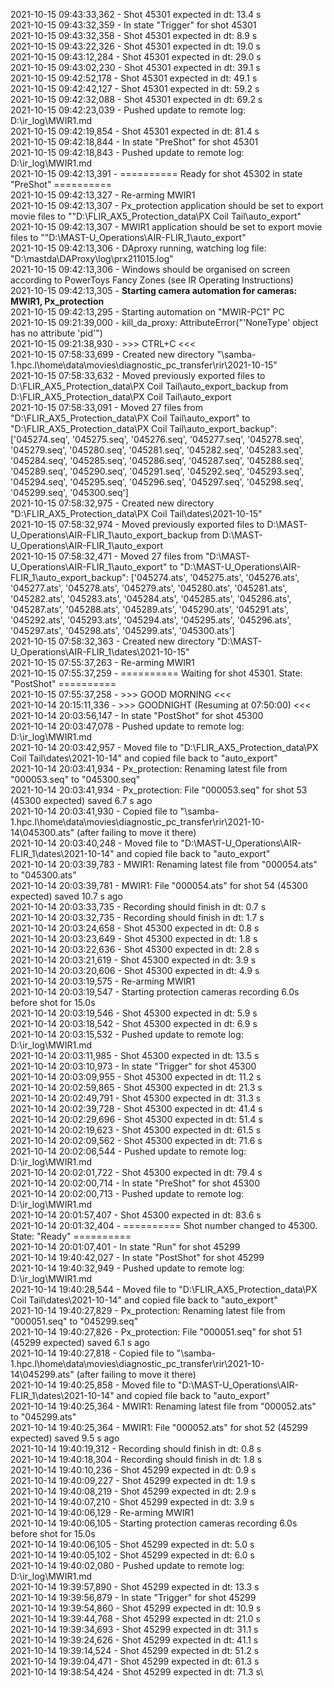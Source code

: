 2021-10-15 09:43:33,362 - Shot 45301 expected in dt: 13.4 s\
2021-10-15 09:43:32,359 - In state "Trigger" for shot 45301\
2021-10-15 09:43:32,358 - Shot 45301 expected in dt: 8.9 s\
2021-10-15 09:43:22,326 - Shot 45301 expected in dt: 19.0 s\
2021-10-15 09:43:12,284 - Shot 45301 expected in dt: 29.0 s\
2021-10-15 09:43:02,230 - Shot 45301 expected in dt: 39.1 s\
2021-10-15 09:42:52,178 - Shot 45301 expected in dt: 49.1 s\
2021-10-15 09:42:42,127 - Shot 45301 expected in dt: 59.2 s\
2021-10-15 09:42:32,088 - Shot 45301 expected in dt: 69.2 s\
2021-10-15 09:42:23,039 - Pushed update to remote log: D:\ir_log\MWIR1.md\
2021-10-15 09:42:19,854 - Shot 45301 expected in dt: 81.4 s\
2021-10-15 09:42:18,844 - In state "PreShot" for shot 45301\
2021-10-15 09:42:18,843 - Pushed update to remote log: D:\ir_log\MWIR1.md\
2021-10-15 09:42:13,391 - ========== Ready for shot 45302 in state "PreShot" ==========\
2021-10-15 09:42:13,327 - Re-arming MWIR1\
2021-10-15 09:42:13,307 - Px_protection application should be set to export movie files to ""D:\FLIR_AX5_Protection_data\PX Coil Tail\auto_export"\
2021-10-15 09:42:13,307 - MWIR1 application should be set to export movie files to ""D:\MAST-U_Operations\AIR-FLIR_1\auto_export"\
2021-10-15 09:42:13,306 - DAproxy running, watching log file: "D:\mastda\DAProxy\log\prx211015.log"\
2021-10-15 09:42:13,306 - Windows should be organised on screen according to PowerToys Fancy Zones (see IR Operating Instructions)\
2021-10-15 09:42:13,305 - **Starting camera automation for cameras: MWIR1, Px_protection**\
2021-10-15 09:42:13,295 - Starting automation on "MWIR-PC1" PC\
2021-10-15 09:21:39,000 - kill_da_proxy: AttributeError("'NoneType' object has no attribute 'pid'")\
2021-10-15 09:21:38,930 - >>> CTRL+C <<<\
2021-10-15 07:58:33,699 - Created new directory "\\samba-1.hpc.l\home\data\movies\diagnostic_pc_transfer\rir\2021-10-15"\
2021-10-15 07:58:33,632 - Moved previously exported files to D:\FLIR_AX5_Protection_data\PX Coil Tail\auto_export_backup from D:\FLIR_AX5_Protection_data\PX Coil Tail\auto_export\
2021-10-15 07:58:33,091 - Moved 27 files from "D:\FLIR_AX5_Protection_data\PX Coil Tail\auto_export" to "D:\FLIR_AX5_Protection_data\PX Coil Tail\auto_export_backup": ['045274.seq', '045275.seq', '045276.seq', '045277.seq', '045278.seq', '045279.seq', '045280.seq', '045281.seq', '045282.seq', '045283.seq', '045284.seq', '045285.seq', '045286.seq', '045287.seq', '045288.seq', '045289.seq', '045290.seq', '045291.seq', '045292.seq', '045293.seq', '045294.seq', '045295.seq', '045296.seq', '045297.seq', '045298.seq', '045299.seq', '045300.seq']\
2021-10-15 07:58:32,975 - Created new directory "D:\FLIR_AX5_Protection_data\PX Coil Tail\dates\2021-10-15"\
2021-10-15 07:58:32,974 - Moved previously exported files to D:\MAST-U_Operations\AIR-FLIR_1\auto_export_backup from D:\MAST-U_Operations\AIR-FLIR_1\auto_export\
2021-10-15 07:58:32,471 - Moved 27 files from "D:\MAST-U_Operations\AIR-FLIR_1\auto_export" to "D:\MAST-U_Operations\AIR-FLIR_1\auto_export_backup": ['045274.ats', '045275.ats', '045276.ats', '045277.ats', '045278.ats', '045279.ats', '045280.ats', '045281.ats', '045282.ats', '045283.ats', '045284.ats', '045285.ats', '045286.ats', '045287.ats', '045288.ats', '045289.ats', '045290.ats', '045291.ats', '045292.ats', '045293.ats', '045294.ats', '045295.ats', '045296.ats', '045297.ats', '045298.ats', '045299.ats', '045300.ats']\
2021-10-15 07:58:32,363 - Created new directory "D:\MAST-U_Operations\AIR-FLIR_1\dates\2021-10-15"\
2021-10-15 07:55:37,263 - Re-arming MWIR1\
2021-10-15 07:55:37,259 - ========== Waiting for shot 45301. State: "PostShot" ==========\
2021-10-15 07:55:37,258 - >>> GOOD MORNING <<<\
2021-10-14 20:15:11,336 - >>> GOODNIGHT (Resuming at 07:50:00) <<<\
2021-10-14 20:03:56,147 - In state "PostShot" for shot 45300\
2021-10-14 20:03:47,078 - Pushed update to remote log: D:\ir_log\MWIR1.md\
2021-10-14 20:03:42,957 - Moved file to "D:\FLIR_AX5_Protection_data\PX Coil Tail\dates\2021-10-14" and copied file back to "auto_export"\
2021-10-14 20:03:41,934 - Px_protection: Renaming latest file from "000053.seq" to "045300.seq"\
2021-10-14 20:03:41,934 - Px_protection: File "000053.seq" for shot 53 (45300 expected) saved 6.7 s ago\
2021-10-14 20:03:41,930 - Copied file to "\\samba-1.hpc.l\home\data\movies\diagnostic_pc_transfer\rir\2021-10-14\045300.ats" (after failing to move it there)\
2021-10-14 20:03:40,248 - Moved file to "D:\MAST-U_Operations\AIR-FLIR_1\dates\2021-10-14" and copied file back to "auto_export"\
2021-10-14 20:03:39,783 - MWIR1: Renaming latest file from "000054.ats" to "045300.ats"\
2021-10-14 20:03:39,781 - MWIR1: File "000054.ats" for shot 54 (45300 expected) saved 10.7 s ago\
2021-10-14 20:03:33,735 - Recording should finish in dt: 0.7 s\
2021-10-14 20:03:32,735 - Recording should finish in dt: 1.7 s\
2021-10-14 20:03:24,658 - Shot 45300 expected in dt: 0.8 s\
2021-10-14 20:03:23,649 - Shot 45300 expected in dt: 1.8 s\
2021-10-14 20:03:22,636 - Shot 45300 expected in dt: 2.8 s\
2021-10-14 20:03:21,619 - Shot 45300 expected in dt: 3.9 s\
2021-10-14 20:03:20,606 - Shot 45300 expected in dt: 4.9 s\
2021-10-14 20:03:19,575 - Re-arming MWIR1\
2021-10-14 20:03:19,547 - Starting protection cameras recording 6.0s before shot for 15.0s\
2021-10-14 20:03:19,546 - Shot 45300 expected in dt: 5.9 s\
2021-10-14 20:03:18,542 - Shot 45300 expected in dt: 6.9 s\
2021-10-14 20:03:15,532 - Pushed update to remote log: D:\ir_log\MWIR1.md\
2021-10-14 20:03:11,985 - Shot 45300 expected in dt: 13.5 s\
2021-10-14 20:03:10,973 - In state "Trigger" for shot 45300\
2021-10-14 20:03:09,955 - Shot 45300 expected in dt: 11.2 s\
2021-10-14 20:02:59,865 - Shot 45300 expected in dt: 21.3 s\
2021-10-14 20:02:49,791 - Shot 45300 expected in dt: 31.3 s\
2021-10-14 20:02:39,728 - Shot 45300 expected in dt: 41.4 s\
2021-10-14 20:02:29,696 - Shot 45300 expected in dt: 51.4 s\
2021-10-14 20:02:19,623 - Shot 45300 expected in dt: 61.5 s\
2021-10-14 20:02:09,562 - Shot 45300 expected in dt: 71.6 s\
2021-10-14 20:02:06,544 - Pushed update to remote log: D:\ir_log\MWIR1.md\
2021-10-14 20:02:01,722 - Shot 45300 expected in dt: 79.4 s\
2021-10-14 20:02:00,714 - In state "PreShot" for shot 45300\
2021-10-14 20:02:00,713 - Pushed update to remote log: D:\ir_log\MWIR1.md\
2021-10-14 20:01:57,407 - Shot 45300 expected in dt: 83.6 s\
2021-10-14 20:01:32,404 - ========== Shot number changed to 45300. State: "Ready" ==========\
2021-10-14 20:01:07,401 - In state "Run" for shot 45299\
2021-10-14 19:40:42,027 - In state "PostShot" for shot 45299\
2021-10-14 19:40:32,949 - Pushed update to remote log: D:\ir_log\MWIR1.md\
2021-10-14 19:40:28,544 - Moved file to "D:\FLIR_AX5_Protection_data\PX Coil Tail\dates\2021-10-14" and copied file back to "auto_export"\
2021-10-14 19:40:27,829 - Px_protection: Renaming latest file from "000051.seq" to "045299.seq"\
2021-10-14 19:40:27,826 - Px_protection: File "000051.seq" for shot 51 (45299 expected) saved 6.1 s ago\
2021-10-14 19:40:27,818 - Copied file to "\\samba-1.hpc.l\home\data\movies\diagnostic_pc_transfer\rir\2021-10-14\045299.ats" (after failing to move it there)\
2021-10-14 19:40:25,858 - Moved file to "D:\MAST-U_Operations\AIR-FLIR_1\dates\2021-10-14" and copied file back to "auto_export"\
2021-10-14 19:40:25,364 - MWIR1: Renaming latest file from "000052.ats" to "045299.ats"\
2021-10-14 19:40:25,364 - MWIR1: File "000052.ats" for shot 52 (45299 expected) saved 9.5 s ago\
2021-10-14 19:40:19,312 - Recording should finish in dt: 0.8 s\
2021-10-14 19:40:18,304 - Recording should finish in dt: 1.8 s\
2021-10-14 19:40:10,236 - Shot 45299 expected in dt: 0.9 s\
2021-10-14 19:40:09,227 - Shot 45299 expected in dt: 1.9 s\
2021-10-14 19:40:08,219 - Shot 45299 expected in dt: 2.9 s\
2021-10-14 19:40:07,210 - Shot 45299 expected in dt: 3.9 s\
2021-10-14 19:40:06,129 - Re-arming MWIR1\
2021-10-14 19:40:06,105 - Starting protection cameras recording 6.0s before shot for 15.0s\
2021-10-14 19:40:06,105 - Shot 45299 expected in dt: 5.0 s\
2021-10-14 19:40:05,102 - Shot 45299 expected in dt: 6.0 s\
2021-10-14 19:40:02,080 - Pushed update to remote log: D:\ir_log\MWIR1.md\
2021-10-14 19:39:57,890 - Shot 45299 expected in dt: 13.3 s\
2021-10-14 19:39:56,879 - In state "Trigger" for shot 45299\
2021-10-14 19:39:54,860 - Shot 45299 expected in dt: 10.9 s\
2021-10-14 19:39:44,768 - Shot 45299 expected in dt: 21.0 s\
2021-10-14 19:39:34,693 - Shot 45299 expected in dt: 31.1 s\
2021-10-14 19:39:24,626 - Shot 45299 expected in dt: 41.1 s\
2021-10-14 19:39:14,524 - Shot 45299 expected in dt: 51.2 s\
2021-10-14 19:39:04,471 - Shot 45299 expected in dt: 61.3 s\
2021-10-14 19:38:54,424 - Shot 45299 expected in dt: 71.3 s\
